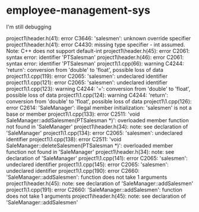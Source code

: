 # employee-management-sys
I'm still debugging


project1\header.h(41): error C3646: 'salesmen': unknown override specifier
project1\header.h(41): error C4430: missing type specifier - int assumed. Note: C++ does not support default-int
project1\header.h(45): error C2061: syntax error: identifier 'PTSalesman'
project1\header.h(46): error C2061: syntax error: identifier 'PTSalesman'
project1\1.cpp(66): warning C4244: 'return': conversion from 'double' to 'float', possible loss of data
project1\1.cpp(119): error C2065: 'salesmen': undeclared identifier
project1\1.cpp(121): error C2065: 'salesmen': undeclared identifier
project1\1.cpp(123): warning C4244: '=': conversion from 'double' to 'float', possible loss of data
project1\1.cpp(124): warning C4244: 'return': conversion from 'double' to 'float', possible loss of data
project1\1.cpp(126): error C2614: 'SaleManager': illegal member initialization: 'salesmen' is not a base or member
project1\1.cpp(133): error C2511: 'void SaleManager::addSalesmen(PTSalesman *)': overloaded member function not found in 'SaleManager'
project1\header.h(34): note: see declaration of 'SaleManager'
project1\1.cpp(134): error C2065: 'salesmen': undeclared identifier
project1\1.cpp(138): error C2511: 'void SaleManager::deleteSalesmen(PTSalesman *)': overloaded member function not found in 'SaleManager'
project1\header.h(34): note: see declaration of 'SaleManager'
project1\1.cpp(141): error C2065: 'salesmen': undeclared identifier
project1\1.cpp(145): error C2065: 'salesmen': undeclared identifier
project1\1.cpp(190): error C2660: 'SaleManager::addSalesmen': function does not take 1 arguments
project1\header.h(45): note: see declaration of 'SaleManager::addSalesmen'
project1\1.cpp(191): error C2660: 'SaleManager::addSalesmen': function does not take 1 arguments
project1\header.h(45): note: see declaration of 'SaleManager::addSalesmen'

